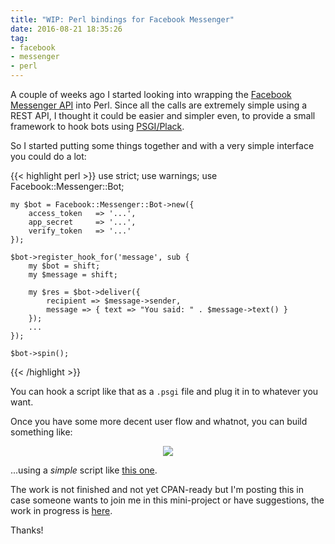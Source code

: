 ```yaml
---
title: "WIP: Perl bindings for Facebook Messenger"
date: 2016-08-21 18:35:26
tag:
- facebook
- messenger
- perl
---
```

A couple of weeks ago I started looking into wrapping the [Facebook Messenger API](https://developers.facebook.com/docs/messenger-platform) into Perl. Since all the calls are extremely simple using a REST API, I thought it could be easier and simpler even, to provide a small framework to hook bots using [PSGI/Plack](http://plackperl.org/).

So I started putting some things together and with a very simple interface you could do a lot:

{{< highlight perl >}}
    use strict;
    use warnings;
    use Facebook::Messenger::Bot;

    my $bot = Facebook::Messenger::Bot->new({
        access_token   => '...',
        app_secret     => '...',
        verify_token   => '...'
    });

    $bot->register_hook_for('message', sub {
        my $bot = shift;
        my $message = shift;

        my $res = $bot->deliver({
            recipient => $message->sender,
            message => { text => "You said: " . $message->text() }
        });
        ...
    });

    $bot->spin();
{{< /highlight >}}

You can hook a script like that as a `.psgi` file and plug it in to whatever you want.

Once you have some more decent user flow and whatnot, you can build something like:

<p align="center">
    <img src="https://github.com/damog/facebook-messenger-perl/blob/master/media/sample-01.gif?raw=true">
</p>

...using a *simple* script like [this one](https://github.com/damog/facebook-messenger-perl/blob/master/examples/reply-bot.pl).

The work is not finished and not yet CPAN-ready but I'm posting this in case someone wants to join me in this mini-project or have suggestions, the work in progress is [here](https://github.com/damog/facebook-messenger-perl).

Thanks!
